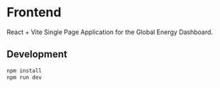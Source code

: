 # Frontend

React + Vite Single Page Application for the Global Energy Dashboard.

## Development

```bash
npm install
npm run dev
```
